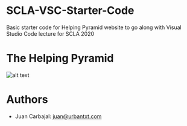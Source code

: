 # SCLA-VSC-Starter-Code
Basic starter code for Helping Pyramid website to go along with Visual Studio Code lecture for SCLA 2020
# The Helping Pyramid 
![alt text](https://i.ibb.co/30ycK0C/Screen-Shot-2020-07-16-at-7-47-47-PM-1.png)
# Authors
- Juan Carbajal: juan@urbantxt.com
